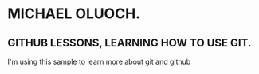 # MICHAEL OLUOCH.

## GITHUB LESSONS, LEARNING HOW TO USE GIT.

I'm using this sample to learn more about git and github
